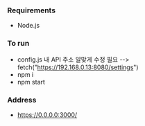 ### Requirements

- Node.js

### To run

- config.js 내 API 주소 알맞게 수정 필요 --> fetch("https://192.168.0.13:8080/settings")
- npm i
- npm start

### Address

- https://0.0.0.0:3000/

